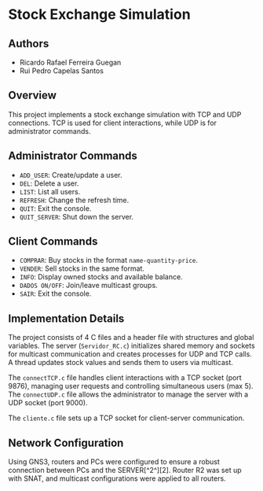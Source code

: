 # Stock Exchange Simulation

## Authors
- Ricardo Rafael Ferreira Guegan
- Rui Pedro Capelas Santos


## Overview
This project implements a stock exchange simulation with TCP and UDP connections. TCP is used for client interactions, while UDP is for administrator commands.

## Administrator Commands
- `ADD_USER`: Create/update a user.
- `DEL`: Delete a user.
- `LIST`: List all users.
- `REFRESH`: Change the refresh time.
- `QUIT`: Exit the console.
- `QUIT_SERVER`: Shut down the server.

## Client Commands
- `COMPRAR`: Buy stocks in the format `name-quantity-price`.
- `VENDER`: Sell stocks in the same format.
- `INFO`: Display owned stocks and available balance.
- `DADOS ON/OFF`: Join/leave multicast groups.
- `SAIR`: Exit the console.

## Implementation Details
The project consists of 4 C files and a header file with structures and global variables. The server (`Servidor_RC.c`) initializes shared memory and sockets for multicast communication and creates processes for UDP and TCP calls. A thread updates stock values and sends them to users via multicast.

The `connectTCP.c` file handles client interactions with a TCP socket (port 9876), managing user requests and controlling simultaneous users (max 5). The `connectUDP.c` file allows the administrator to manage the server with a UDP socket (port 9000).

The `cliente.c` file sets up a TCP socket for client-server communication.

## Network Configuration
Using GNS3, routers and PCs were configured to ensure a robust connection between PCs and the SERVER[^2^][2]. Router R2 was set up with SNAT, and multicast configurations were applied to all routers.
